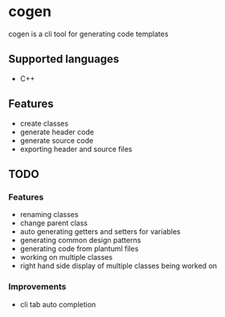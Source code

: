 # cogen
cogen is a cli tool for generating code templates

## Supported languages

- C++

## Features

- create classes
- generate header code
- generate source code
- exporting header and source files


## TODO

### Features

- renaming classes
- change parent class
- auto generating getters and setters for variables
- generating common design patterns
- generating code from plantuml files
- working on multiple classes
- right hand side display of multiple classes being worked on


### Improvements

- cli tab auto completion

